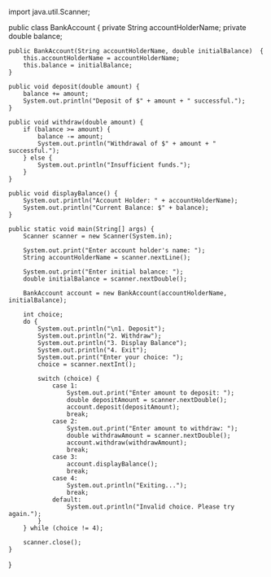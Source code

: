 import java.util.Scanner;

public class BankAccount {
    private String accountHolderName;
    private double balance;

    public BankAccount(String accountHolderName, double initialBalance)  {
        this.accountHolderName = accountHolderName;
        this.balance = initialBalance;
    }

    public void deposit(double amount) {
        balance += amount;
        System.out.println("Deposit of $" + amount + " successful.");
    }

    public void withdraw(double amount) {
        if (balance >= amount) {
            balance -= amount;
            System.out.println("Withdrawal of $" + amount + " successful.");
        } else {
            System.out.println("Insufficient funds.");
        }
    }

    public void displayBalance() {
        System.out.println("Account Holder: " + accountHolderName);
        System.out.println("Current Balance: $" + balance);
    }

    public static void main(String[] args) {
        Scanner scanner = new Scanner(System.in);

        System.out.print("Enter account holder's name: ");
        String accountHolderName = scanner.nextLine();

        System.out.print("Enter initial balance: ");
        double initialBalance = scanner.nextDouble();

        BankAccount account = new BankAccount(accountHolderName, initialBalance);

        int choice;
        do {
            System.out.println("\n1. Deposit");
            System.out.println("2. Withdraw");
            System.out.println("3. Display Balance");
            System.out.println("4. Exit");
            System.out.print("Enter your choice: ");
            choice = scanner.nextInt();

            switch (choice) {
                case 1:
                    System.out.print("Enter amount to deposit: ");
                    double depositAmount = scanner.nextDouble();
                    account.deposit(depositAmount);
                    break;
                case 2:
                    System.out.print("Enter amount to withdraw: ");
                    double withdrawAmount = scanner.nextDouble();
                    account.withdraw(withdrawAmount);
                    break;
                case 3:
                    account.displayBalance();
                    break;
                case 4:
                    System.out.println("Exiting...");
                    break;
                default:
                    System.out.println("Invalid choice. Please try again.");
            }
        } while (choice != 4);

        scanner.close();
    }
}
